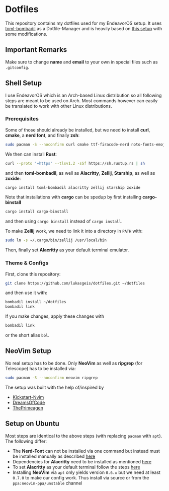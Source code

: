 # Dotfiles

This repository contains my dotfiles used for my EndeavorOS setup.
It uses [toml-bombadil](https://github.com/oknozor/toml-bombadil) as a Dotfile-Manager and is heavily based on [this setup](https://github.com/VJMReichenbach/dotFiles) with some modifications.

## Important Remarks

Make sure to change **name** and **email** to your own in special files such as `.gitconfig`.

## Shell Setup

I use EndeavorOS which is an Arch-based Linux distribution so all following steps are meant to be used on Arch.
Most commands however can easily be translated to work with other Linux distributions.

### Prerequisites

Some of those should already be installed, but we need to install **curl**, **cmake**, a **nerd font**, and finally **zsh**:

```bash
sudo pacman -S --noconfirm curl cmake ttf-firacode-nerd noto-fonts-emoji zsh zoxide
```

We then can install **Rust**:

```bash
curl --proto '=https' --tlsv1.2 -sSf https://sh.rustup.rs | sh
```

and then **toml-bombadil**, as well as **Alacritty**, **Zellij**, **Starship**, as well as **zoxide**:

```bash
cargo install toml-bombadil alacritty zellij starship zoxide
```

Note that installations with **cargo** can be spedup by first installing **cargo-binstall**

```bash
cargo install cargo-binstall
```

and then using `cargo binstall` instead of `cargo install`.

To make **Zellij** work, we need to link it into a directory in `PATH` with:

```bash
sudo ln -s ~/.cargo/bin/zellij /usr/local/bin
```

Then, finally set **Alacritty** as your default terminal emulator.

### Theme & Configs

First, clone this repository:

```bash
git clone https://github.com/lukasgeis/dotfiles.git ~/dotfiles
```

and then use it with:

```bash
bombadil install ~/dotfiles
bombadil link
```

If you make changes, apply these changes with

```bash
bombadil link
```

or the short alias `bbl`.

## NeoVim Setup

No real setup has to be done.
Only **NeoVim** as well as **ripgrep** (for Telescope) has to be installed via:

```bash
sudo pacman -S --noconfirm neovim ripgrep
```

The setup was built with the help of/inspired by

- [Kickstart-Nvim](https://github.com/nvim-lua/kickstart.nvim/tree/master)
- [DreamsOfCode](https://github.com/dreamsofcode-io/DreamNvim/tree/main)
- [ThePrimeagen](https://www.youtube.com/watch?v=w7i4amO_zaE&ab_channel=ThePrimeagen)

## Setup on Ubuntu

Most steps are identical to the above steps (with replacing `pacman` with `apt`).
The following differ:

- The **Nerd-Font** can not be installed via one command but instead must be installed manually as described [here](https://gist.github.com/matthewjberger/7dd7e079f282f8138a9dc3b045ebefa0)
- Dependencies for **Alacritty** need to be installed as mentioned [here](https://github.com/alacritty/alacritty/blob/master/INSTALL.md#dependencies)
- To set **Alacritty** as your default terminal follow the steps [here](https://askubuntu.com/questions/1364954/make-alacritty-the-default-terminal-permanently)
- Installing **NeoVim** via `apt` only yields version `0.6.x` but we need at least `0.7.0` to make our config work. Thus install via source or from the `ppa:neovim-ppa/unstable` channel
